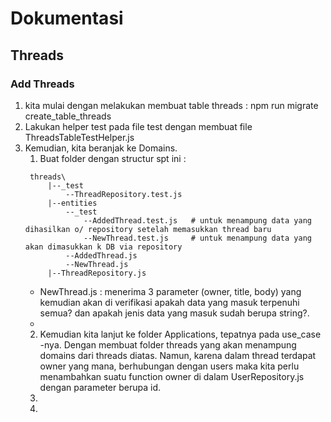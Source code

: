 #  Dokumentasi
## Threads
### Add Threads
1. kita mulai dengan melakukan membuat table threads : npm run migrate create_table_threads
2. Lakukan helper test pada file test dengan membuat file ThreadsTableTestHelper.js
3. Kemudian, kita beranjak ke Domains.
   1. Buat folder dengan structur spt ini :
   ```
    threads\
        |--_test
            --ThreadRepository.test.js
        |--entities
            --_test
                --AddedThread.test.js   # untuk menampung data yang dihasilkan o/ repository setelah memasukkan thread baru
                --NewThread.test.js     # untuk menampung data yang akan dimasukkan k DB via repository
            --AddedThread.js              
            --NewThread.js                 
        |--ThreadRepository.js            
    ```
    -  NewThread.js : menerima 3 parameter (owner, title, body) yang kemudian akan di verifikasi apakah data yang masuk terpenuhi semua? dan apakah jenis data yang masuk sudah berupa string?. 
    - 
   2. Kemudian kita lanjut ke folder Applications, tepatnya pada use_case -nya. Dengan membuat folder threads yang akan menampung domains dari threads diatas. Namun, karena dalam thread terdapat owner yang mana, berhubungan dengan users maka kita perlu menambahkan suatu function owner di dalam UserRepository.js dengan parameter berupa id.
   3.  
   4. 
